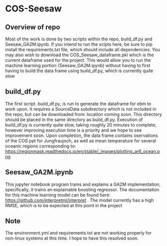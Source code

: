 # COS-Seesaw
 
## Overview of repo
Most of the work is done by two scripts within the repo, build_df.py and Seesaw_GA2M.ipynb. If you intend to run the scipts here, be sure to pip install the requirements.txt file, which should include all dependencies. You may also wish to download the COS_Seesaw_dataframe.pkl which is the current dataframe used for the project. This would allow you to run the machine learning portion (Seesaw_GA2M.ipynb) without having to first having to build the data frame using build_df.py, which is currently quite slow

## build_df.py
The first script. build_df.py, is run to generate the dataframe for ebm to work upon. It requires a SourceData subdirectory which is not included in the repo, but can be downloaded from: location coming soon. This directory should be placed in the same directory as build_df.py. Execution of build_df.py is currently quite slow, taking roughly 20 minutes to complete, however improving execution time is a priority and we hope to see improvement soon. Upon completion, the data frame contains oservations of the COS ppt for Jungfraujoch, as well as mean temperature for several oceanic regions corresponding to: https://regionmask.readthedocs.io/en/stable/_images/plotting_ar6_ocean.png

## Seesaw_GA2M.ipynb
This jupyter notebook program trains and explains a GA2M implementation, specifically, it trains an explainable boosting regressor. The documentation for this machine learning model can be found here: https://github.com/interpretml/interpret . The model currently has a high RMSE, which is to be expected at this point in the project


## Note
The environment.yml and requirements.txt are not working properly for non-linux systems at this time. I hope to have this resolved soon.
